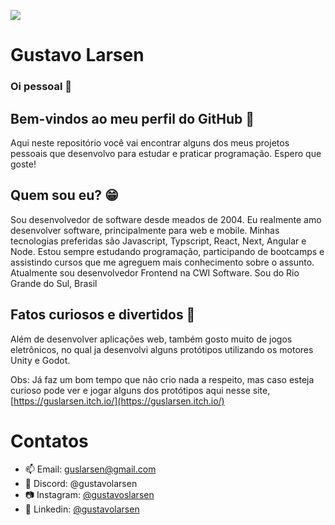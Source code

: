 ![](https://komarev.com/ghpvc/?username=gustavolarsen&color=blue)
# Gustavo Larsen
### Oi pessoal 👋

## Bem-vindos ao meu perfil do GitHub 👾

Aqui neste repositório você vai encontrar alguns dos meus projetos pessoais que desenvolvo para estudar e praticar programação. Espero que goste!

## Quem sou eu? 😁

Sou desenvolvedor de software desde meados de 2004. Eu realmente amo desenvolver software, principalmente para web e mobile. Minhas tecnologias preferidas são Javascript, Typscript, React, Next, Angular e Node. 
Estou sempre estudando programação, participando de bootcamps e assistindo cursos que me agreguem mais conhecimento sobre o assunto.
Atualmente sou desenvolvedor Frontend na CWI Software. Sou do Rio Grande do Sul, Brasil

## Fatos curiosos e divertidos 👀

Além de desenvolver aplicações web, também gosto muito de jogos eletrônicos, no qual ja desenvolvi alguns protótipos utilizando os motores Unity e Godot.

Obs: Já faz um bom tempo que não crio nada a respeito, mas caso esteja curioso pode ver e jogar alguns dos protótipos aqui nesse site, [https://guslarsen.itch.io/](https://guslarsen.itch.io/)

# Contatos
- 📫 Email: guslarsen@gmail.com
- 👾 Discord: @gustavolarsen
- 📷 Instagram: [@gustavoslarsen](https://www.instagram.com/gustavoslarsen/)
- 📄 Linkedin: [@gustavolarsen](https://www.linkedin.com/in/gustavolarsen/)
